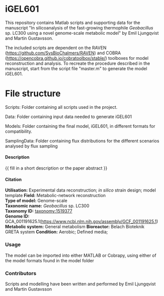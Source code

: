 # iGEL601
This repository contains Matlab scripts and supporting data for the manuscript "In silicoanalysis of the fast-growing thermophile *Geobacillus* sp. LC300 using a novel genome-scale metabolic model" by Emil Ljungqvist and Martin Gustavsson. 

The included scripts are dependent on the RAVEN (https://github.com/SysBioChalmers/RAVEN) and COBRA (https://opencobra.github.io/cobratoolbox/stable/) toolboxes for model reconstruction and analysis. To recreate the procedure described in the manuscript, start from the script file "master.m" to generate the model iGEL601.

# File structure

Scripts: Folder containing all scripts used in the project.

Data: Folder containing input data needed to generate iGEL601

Models: Folder containing the final model, iGEL601, in different formats for compatibility.

SamplingData: Folder containing flux distributions for the different scenarios analysed by flux sampling


#### Description

{{ fill in a short description or the paper abstract }}


#### Citation


**Utilisation:** Experimental data reconstruction; _in silico_ strain design; model template 
**Field:** Metabolic-network reconstruction  
**Type of model:** Genome-scale  
**Taxonomic name:** _Geobacillus_ sp. LC300  
**Taxonomy ID:** [taxonomy:1519377](https://identifiers.org/taxonomy:1519377)  
**Genome ID:** GCA_001191625.1(https://www.ncbi.nlm.nih.gov/assembly/GCF_001191625.1)
**Metabolic system:** General metabolism
**Bioreactor:** Belach Bioteknik GRETA system
**Condition:** Aerobic; Defined media; 

### Usage

The model can be imported into either MATLAB or Cobrapy, using either of the model formats found in the model folder


### Contributors
Scripts and modelling have been written and performed by Emil Ljungqvist and Martin Gustavsson
